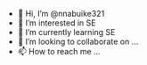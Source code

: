 - 👋 Hi, I’m @nnabuike321
- 👀 I’m interested in SE
- 🌱 I’m currently learning SE
- 💞️ I’m looking to collaborate on ...
- 📫 How to reach me ...

<!---
nnabuike321/nnabuike321 is a ✨ special ✨ repository because its `README.md` (this file) appears on your GitHub profile.
You can click the Preview link to take a look at your changes.
--->
